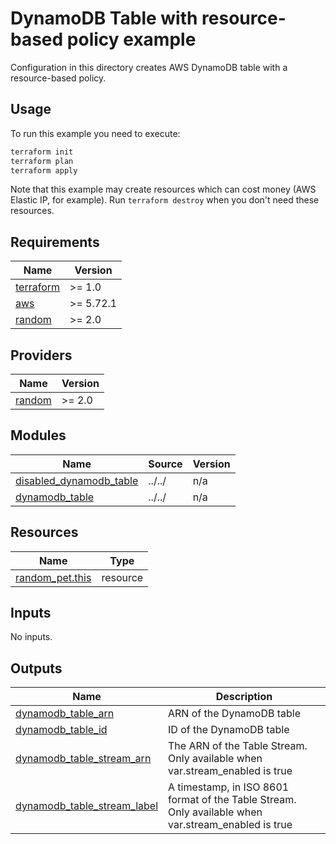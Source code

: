 # DynamoDB Table with resource-based policy example

Configuration in this directory creates AWS DynamoDB table with a resource-based policy.

## Usage

To run this example you need to execute:

```bash
terraform init
terraform plan
terraform apply
```

Note that this example may create resources which can cost money (AWS Elastic IP, for example). Run `terraform destroy` when you don't need these resources.

<!-- BEGIN_TF_DOCS -->
## Requirements

| Name | Version |
|------|---------|
| <a name="requirement_terraform"></a> [terraform](#requirement\_terraform) | >= 1.0 |
| <a name="requirement_aws"></a> [aws](#requirement\_aws) | >= 5.72.1 |
| <a name="requirement_random"></a> [random](#requirement\_random) | >= 2.0 |

## Providers

| Name | Version |
|------|---------|
| <a name="provider_random"></a> [random](#provider\_random) | >= 2.0 |

## Modules

| Name | Source | Version |
|------|--------|---------|
| <a name="module_disabled_dynamodb_table"></a> [disabled\_dynamodb\_table](#module\_disabled\_dynamodb\_table) | ../../ | n/a |
| <a name="module_dynamodb_table"></a> [dynamodb\_table](#module\_dynamodb\_table) | ../../ | n/a |

## Resources

| Name | Type |
|------|------|
| [random_pet.this](https://registry.terraform.io/providers/hashicorp/random/latest/docs/resources/pet) | resource |

## Inputs

No inputs.

## Outputs

| Name | Description |
|------|-------------|
| <a name="output_dynamodb_table_arn"></a> [dynamodb\_table\_arn](#output\_dynamodb\_table\_arn) | ARN of the DynamoDB table |
| <a name="output_dynamodb_table_id"></a> [dynamodb\_table\_id](#output\_dynamodb\_table\_id) | ID of the DynamoDB table |
| <a name="output_dynamodb_table_stream_arn"></a> [dynamodb\_table\_stream\_arn](#output\_dynamodb\_table\_stream\_arn) | The ARN of the Table Stream. Only available when var.stream\_enabled is true |
| <a name="output_dynamodb_table_stream_label"></a> [dynamodb\_table\_stream\_label](#output\_dynamodb\_table\_stream\_label) | A timestamp, in ISO 8601 format of the Table Stream. Only available when var.stream\_enabled is true |
<!-- END_TF_DOCS -->
